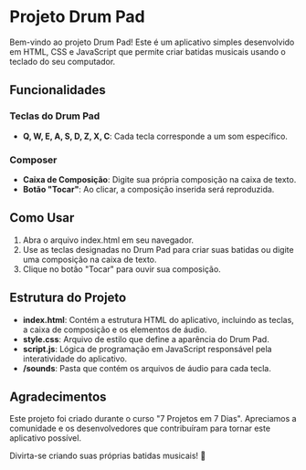 <h1>Projeto Drum Pad</h1>
<p>Bem-vindo ao projeto Drum Pad! Este é um aplicativo simples desenvolvido em HTML, CSS e JavaScript que permite criar batidas musicais usando o teclado do seu computador.</p>

<h2>Funcionalidades</h2>
<h3>Teclas do Drum Pad</h3>
<ul>
<li><strong>Q, W, E, A, S, D, Z, X, C</strong>: Cada tecla corresponde a um som específico.</li>
</ul>
<h3>Composer</h3>
<ul>
  <li><strong>Caixa de Composição</strong>: Digite sua própria composição na caixa de texto.</li>
  <li><strong>Botão "Tocar"</strong>: Ao clicar, a composição inserida será reproduzida.</li>
</ul>
<h2>Como Usar</h2>
<ol>
  <li>Abra o arquivo index.html em seu navegador.</li>
  <li>Use as teclas designadas no Drum Pad para criar suas batidas ou digite uma composição na caixa de texto.</li>
  <li>Clique no botão "Tocar" para ouvir sua composição.</li>
</ol>
<h2>Estrutura do Projeto</h2>
<ul>
  <li><strong>index.html</strong>: Contém a estrutura HTML do aplicativo, incluindo as teclas, a caixa de composição e os elementos de áudio.</li>
  <li><strong>style.css</strong>: Arquivo de estilo que define a aparência do Drum Pad.</li>
  <li><strong>script.js</strong>: Lógica de programação em JavaScript responsável pela interatividade do aplicativo.</li>
  <li><strong>/sounds</strong>: Pasta que contém os arquivos de áudio para cada tecla.</li>
</ul>
<h2>Agradecimentos</h2>
<p>Este projeto foi criado durante o curso "7 Projetos em 7 Dias". Apreciamos a comunidade e os desenvolvedores que contribuíram para tornar este aplicativo possível.</p>
<p>Divirta-se criando suas próprias batidas musicais! 🥁</p>
